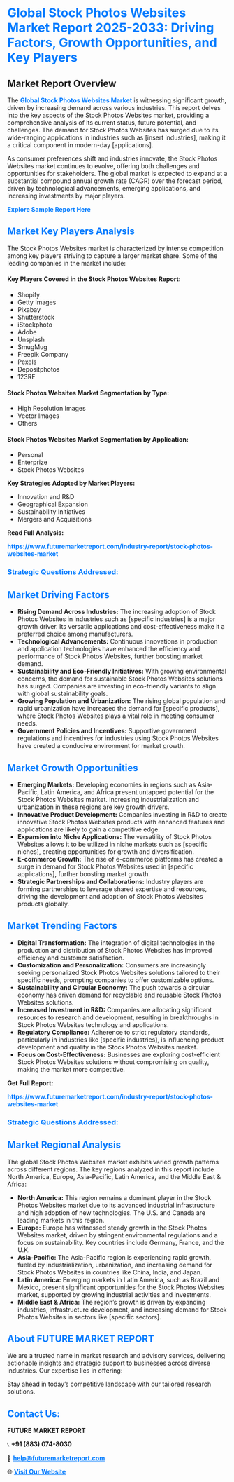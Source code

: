 <h1 style="color: #007BFF;">Global Stock Photos Websites Market Report 2025-2033: Driving Factors, Growth Opportunities, and Key Players</h1>

<section id="overview">
<h2>Market Report Overview</h2>
<p>The <a href="https://www.futuremarketreport.com/industry-report/stock-photos-websites-market" style="color: #007BFF; text-decoration: none;"><strong>Global Stock Photos Websites Market</strong></a> is witnessing significant growth, driven by increasing demand across various industries. This report delves into the key aspects of the Stock Photos Websites market, providing a comprehensive analysis of its current status, future potential, and challenges. The demand for Stock Photos Websites has surged due to its wide-ranging applications in industries such as [insert industries], making it a critical component in modern-day [applications].</p>
<p>As consumer preferences shift and industries innovate, the Stock Photos Websites market continues to evolve, offering both challenges and opportunities for stakeholders. The global market is expected to expand at a substantial compound annual growth rate (CAGR) over the forecast period, driven by technological advancements, emerging applications, and increasing investments by major players.</p>
</section>

<section id="overview">
<p><a href="https://www.futuremarketreport.com/request-sample/reportId=119907" style="color: #007BFF; text-decoration: none;"><strong>Explore Sample Report Here</strong></a></p>
</section>

<section id="key-players">
<h2 style="color: #007BFF;">Market Key Players Analysis</h2>
<p>The Stock Photos Websites market is characterized by intense competition among key players striving to capture a larger market share. Some of the leading companies in the market include:</p>
<h4>Key Players Covered in the Stock Photos Websites Report:</h4>
<ul><li>Shopify</li><li>Getty Images</li><li>Pixabay</li><li>Shutterstock</li><li>iStockphoto</li><li>Adobe</li><li>Unsplash</li><li>SmugMug</li><li>Freepik Company</li><li>Pexels</li><li>Depositphotos</li><li>123RF</li></ul>
<h4>Stock Photos Websites Market Segmentation by Type:</h4>
<ul><li>High Resolution Images</li><li>Vector Images</li><li>Others</li></ul>

<h4>Stock Photos Websites Market Segmentation by Application:</h4>
<ul><li>Personal</li><li>Enterprize</li><li>Stock Photos Websites</li></ul>
<p><strong>Key Strategies Adopted by Market Players:</strong></p>
<ul>
<li>Innovation and R&D</li>
<li>Geographical Expansion</li>
<li>Sustainability Initiatives</li>
<li>Mergers and Acquisitions</li>
</ul>
</section>

<section>
<p><strong>Read Full Analysis: </strong></p><a href="https://www.futuremarketreport.com/industry-report/stock-photos-websites-market" style="color: #007BFF; text-decoration: none;"><strong>https://www.futuremarketreport.com/industry-report/stock-photos-websites-market</strong></a>
<h3 style="color: #007BFF;">Strategic Questions Addressed:</h3>
</section>

<section id="driving-factors">
<h2 style="color: #007BFF;">Market Driving Factors</h2>
<ul>
<li><strong>Rising Demand Across Industries:</strong> The increasing adoption of Stock Photos Websites in industries such as [specific industries] is a major growth driver. Its versatile applications and cost-effectiveness make it a preferred choice among manufacturers.</li>
<li><strong>Technological Advancements:</strong> Continuous innovations in production and application technologies have enhanced the efficiency and performance of Stock Photos Websites, further boosting market demand.</li>
<li><strong>Sustainability and Eco-Friendly Initiatives:</strong> With growing environmental concerns, the demand for sustainable Stock Photos Websites solutions has surged. Companies are investing in eco-friendly variants to align with global sustainability goals.</li>
<li><strong>Growing Population and Urbanization:</strong> The rising global population and rapid urbanization have increased the demand for [specific products], where Stock Photos Websites plays a vital role in meeting consumer needs.</li>
<li><strong>Government Policies and Incentives:</strong> Supportive government regulations and incentives for industries using Stock Photos Websites have created a conducive environment for market growth.</li>
</ul>
</section>

<section id="growth-opportunities">
<h2 style="color: #007BFF;">Market Growth Opportunities</h2>
<ul>
<li><strong>Emerging Markets:</strong> Developing economies in regions such as Asia-Pacific, Latin America, and Africa present untapped potential for the Stock Photos Websites market. Increasing industrialization and urbanization in these regions are key growth drivers.</li>
<li><strong>Innovative Product Development:</strong> Companies investing in R&D to create innovative Stock Photos Websites products with enhanced features and applications are likely to gain a competitive edge.</li>
<li><strong>Expansion into Niche Applications:</strong> The versatility of Stock Photos Websites allows it to be utilized in niche markets such as [specific niches], creating opportunities for growth and diversification.</li>
<li><strong>E-commerce Growth:</strong> The rise of e-commerce platforms has created a surge in demand for Stock Photos Websites used in [specific applications], further boosting market growth.</li>
<li><strong>Strategic Partnerships and Collaborations:</strong> Industry players are forming partnerships to leverage shared expertise and resources, driving the development and adoption of Stock Photos Websites products globally.</li>
</ul>
</section>

<section id="trending-factors">
<h2 style="color: #007BFF;">Market Trending Factors</h2>
<ul>
<li><strong>Digital Transformation:</strong> The integration of digital technologies in the production and distribution of Stock Photos Websites has improved efficiency and customer satisfaction.</li>
<li><strong>Customization and Personalization:</strong> Consumers are increasingly seeking personalized Stock Photos Websites solutions tailored to their specific needs, prompting companies to offer customizable options.</li>
<li><strong>Sustainability and Circular Economy:</strong> The push towards a circular economy has driven demand for recyclable and reusable Stock Photos Websites solutions.</li>
<li><strong>Increased Investment in R&D:</strong> Companies are allocating significant resources to research and development, resulting in breakthroughs in Stock Photos Websites technology and applications.</li>
<li><strong>Regulatory Compliance:</strong> Adherence to strict regulatory standards, particularly in industries like [specific industries], is influencing product development and quality in the Stock Photos Websites market.</li>
<li><strong>Focus on Cost-Effectiveness:</strong> Businesses are exploring cost-efficient Stock Photos Websites solutions without compromising on quality, making the market more competitive.</li>
</ul>
</section>

<section>
<p><strong>Get Full Report: </strong></p><a href="https://www.futuremarketreport.com/industry-report/stock-photos-websites-market" style="color: #007BFF; text-decoration: none;"><strong>https://www.futuremarketreport.com/industry-report/stock-photos-websites-market</strong></a>
<h3 style="color: #007BFF;">Strategic Questions Addressed:</h3>
</section>


<section id="regional-analysis">
<h2 style="color: #007BFF;">Market Regional Analysis</h2>
<p>The global Stock Photos Websites market exhibits varied growth patterns across different regions. The key regions analyzed in this report include North America, Europe, Asia-Pacific, Latin America, and the Middle East & Africa:</p>
<ul>
<li><strong>North America:</strong> This region remains a dominant player in the Stock Photos Websites market due to its advanced industrial infrastructure and high adoption of new technologies. The U.S. and Canada are leading markets in this region.</li>
<li><strong>Europe:</strong> Europe has witnessed steady growth in the Stock Photos Websites market, driven by stringent environmental regulations and a focus on sustainability. Key countries include Germany, France, and the U.K.</li>
<li><strong>Asia-Pacific:</strong> The Asia-Pacific region is experiencing rapid growth, fueled by industrialization, urbanization, and increasing demand for Stock Photos Websites in countries like China, India, and Japan.</li>
<li><strong>Latin America:</strong> Emerging markets in Latin America, such as Brazil and Mexico, present significant opportunities for the Stock Photos Websites market, supported by growing industrial activities and investments.</li>
<li><strong>Middle East & Africa:</strong> The region’s growth is driven by expanding industries, infrastructure development, and increasing demand for Stock Photos Websites in sectors like [specific sectors].</li>
</ul>
</section>

<footer>
<h2 style="color: #007BFF;">About FUTURE MARKET REPORT</h2>
<p>We are a trusted name in market research and advisory services, delivering actionable insights and strategic support to businesses across diverse industries. Our expertise lies in offering:</p>

<p>Stay ahead in today’s competitive landscape with our tailored research solutions.</p>

<h2 style="color: #007BFF;">Contact Us:</h2>
<p><strong>FUTURE MARKET REPORT</strong></p>
<p>📞 <strong>+91 (883) 074-8030</strong></p>
<p>📧 <strong><a href="mailto:help@futuremarketreport.com" style="color: #007BFF;">help@futuremarketreport.com</a></strong></p>
<p>🌐 <strong><a href="https://www.futuremarketreport.com/" style="color: #007BFF;">Visit Our Website</a></strong></p>
</footer>